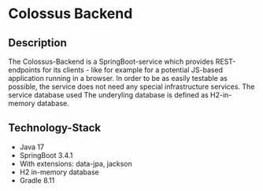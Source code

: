 # Colossus Backend

## Description
The Colossus-Backend is a SpringBoot-service which provides REST-endpoints for its clients - like for example for a potential JS-based application running in a browser.
In order to be as easily testable as possible, the service does not need any special infrastructure services.  The service database used 
The underyling database is defined as H2-in-memory database.

## Technology-Stack
* Java 17
* SpringBoot 3.4.1
* With extensions: data-jpa, jackson
* H2 in-memory database
* Gradle 8.11


